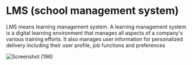 # LMS (school management system)

LMS means learning management system. A learning management system is a digital learning environment that manages all aspects of a company's various training efforts. It also manages user information for personalized delivery including their user profile, job functions and preferences


![Screenshot (196)](https://user-images.githubusercontent.com/63952119/218936275-f7a38806-07d7-4ba1-a357-8884caf23242.png)
